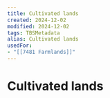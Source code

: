 ```yaml
---
title: Cultivated lands
created: 2024-12-02
modified: 2024-12-02
tags: TBSMetadata
alias: Cultivated lands
usedFor:
- "[[7481 Farmlands]]"
---
```

# Cultivated lands
